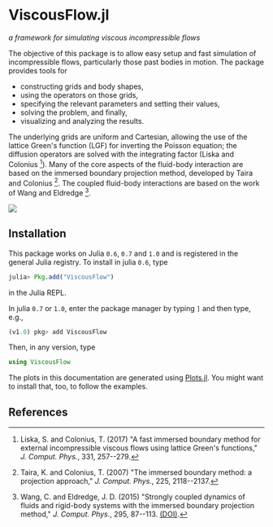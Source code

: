 # ViscousFlow.jl

*a framework for simulating viscous incompressible flows*

The objective of this package is to allow easy setup and fast simulation of incompressible
flows, particularly those past bodies in motion. The package provides
tools for
- constructing grids and body shapes,
- using the operators on those grids,
- specifying the relevant parameters and setting their values,
- solving the problem, and finally,
- visualizing and analyzing the results.

The underlying grids are uniform and Cartesian, allowing the use of the lattice
Green's function (LGF) for inverting the Poisson equation; the diffusion operators are
solved with the integrating factor (Liska and Colonius [^1]). Many of the core aspects
of the fluid-body interaction are based on the immersed boundary projection method,
developed by Taira and Colonius [^2]. The coupled fluid-body interactions are based
on the work of Wang and Eldredge [^3].

![](https://github.com/jdeldre/ViscousFlow.jl/raw/master/cylinderRe400.gif)

## Installation

This package works on Julia `0.6`, `0.7` and `1.0` and is registered in the general Julia registry. To install in julia `0.6`, type
```julia
julia> Pkg.add("ViscousFlow")
```
in the Julia REPL.

In julia `0.7` or `1.0`, enter the package manager by typing `]` and then type,
e.g.,
```julia
(v1.0) pkg> add ViscousFlow
```

Then, in any version, type
```julia
using ViscousFlow
```

The plots in this documentation are generated using [Plots.jl](http://docs.juliaplots.org/latest/).
You might want to install that, too, to follow the examples.

## References

[^1]: Liska, S. and Colonius, T. (2017) "A fast immersed boundary method for external incompressible viscous flows using lattice Green's functions," *J. Comput. Phys.*, 331, 257--279.

[^2]: Taira, K. and Colonius, T. (2007) "The immersed boundary method: a projection approach," *J. Comput. Phys.*, 225, 2118--2137.

[^3]: Wang, C. and Eldredge, J. D. (2015) "Strongly coupled dynamics of fluids and rigid-body systems with the immersed boundary projection method," *J. Comput. Phys.*, 295, 87--113. [(DOI)](https://doi.org/10.1016/j.jcp.2015.04.005).
